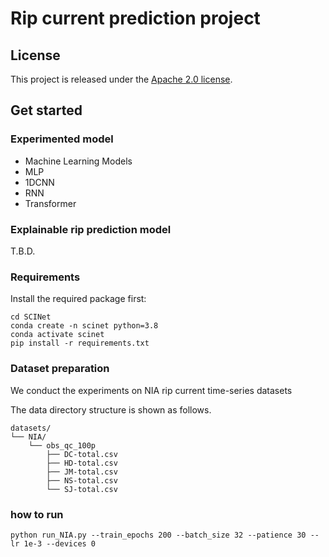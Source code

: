 # Rip current prediction project

## License
This project is released under the [Apache 2.0 license](LICENSE).


## Get started

### Experimented model
* Machine Learning Models
* MLP
* 1DCNN
* RNN
* Transformer


### Explainable rip prediction model
T.B.D.


### Requirements
Install the required package first:
```
cd SCINet
conda create -n scinet python=3.8
conda activate scinet
pip install -r requirements.txt
```

### Dataset preparation
We conduct the experiments on NIA rip current time-series datasets

The data directory structure is shown as follows. 
```
datasets/
└── NIA/
    └── obs_qc_100p
        ├── DC-total.csv
        ├── HD-total.csv
        ├── JM-total.csv
        ├── NS-total.csv
        └── SJ-total.csv
```

### how to run
```
python run_NIA.py --train_epochs 200 --batch_size 32 --patience 30 --lr 1e-3 --devices 0
```